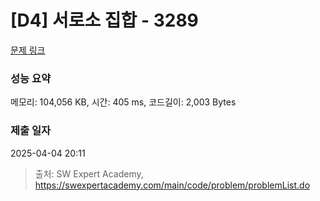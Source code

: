 # [D4] 서로소 집합 - 3289 

[문제 링크](https://swexpertacademy.com/main/code/problem/problemDetail.do?contestProbId=AWBJKA6qr2oDFAWr) 

### 성능 요약

메모리: 104,056 KB, 시간: 405 ms, 코드길이: 2,003 Bytes

### 제출 일자

2025-04-04 20:11



> 출처: SW Expert Academy, https://swexpertacademy.com/main/code/problem/problemList.do
